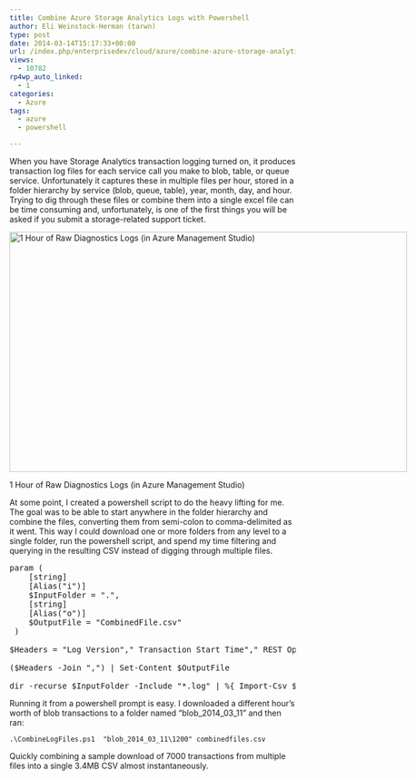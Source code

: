 ```yaml
---
title: Combine Azure Storage Analytics Logs with Powershell
author: Eli Weinstock-Herman (tarwn)
type: post
date: 2014-03-14T15:17:33+00:00
url: /index.php/enterprisedev/cloud/azure/combine-azure-storage-analytics-logs-with-powershell/
views:
  - 10782
rp4wp_auto_linked:
  - 1
categories:
  - Azure
tags:
  - azure
  - powershell

---
```

When you have Storage Analytics transaction logging turned on, it produces transaction log files for each service call you make to blob, table, or queue service. Unfortunately it captures these in multiple files per hour, stored in a folder hierarchy by service (blob, queue, table), year, month, day, and hour. Trying to dig through these files or combine them into a single excel file can be time consuming and, unfortunately, is one of the first things you will be asked if you submit a storage-related support ticket. 

<div id="attachment_2518" style="width: 710px" class="wp-caption aligncenter">
  <a href="/wp-content/uploads/2014/03/AzureManagementStudio_RawLogs.png"><img src="/wp-content/uploads/2014/03/AzureManagementStudio_RawLogs.png" alt="1 Hour of Raw Diagnostics Logs (in Azure Management Studio)" width="700" height="423" class="size-full wp-image-2518" srcset="/wp-content/uploads/2014/03/AzureManagementStudio_RawLogs.png 700w, /wp-content/uploads/2014/03/AzureManagementStudio_RawLogs-300x181.png 300w" sizes="(max-width: 700px) 100vw, 700px" /></a>
  
  <p class="wp-caption-text">
    1 Hour of Raw Diagnostics Logs (in Azure Management Studio)
  </p>
</div>

At some point, I created a powershell script to do the heavy lifting for me. The goal was to be able to start anywhere in the folder hierarchy and combine the files, converting them from semi-colon to comma-delimited as it went. This way I could download one or more folders from any level to a single folder, run the powershell script, and spend my time filtering and querying in the resulting CSV instead of digging through multiple files.

<pre>param (
    [string]
    [Alias("i")]
    $InputFolder = ".",
    [string]
    [Alias("o")]
    $OutputFile = "CombinedFile.csv"
 )

$Headers = "Log Version"," Transaction Start Time"," REST Operation Type"," Request Status"," HTTP Status Code"," E2E Latency"," Server Latency"," Authentication type"," Requestor Account Name"," Owner Account Name"," Service Type"," Request URL"," Object Key"," Request ID"," Operation Number"," Client IP"," Request Version"," Request Header Size"," Request Packet Size"," Response Header Size"," Response Packet Size"," Request Content Length"," Request MD5"," Server MD5"," ETag"," Last Modified Time"," ConditionsUsed"," User Agent"," Referrer"," Client Request ID"

($Headers -Join ",") | Set-Content $OutputFile

dir -recurse $InputFolder -Include "*.log" | %{ Import-Csv $_.FullName -Delimiter ";" -Header $Headers | ConvertTo-Csv -Delimiter "," -NoTypeInformation | select -skip 1 | Add-Content $OutputFile }</pre>

Running it from a powershell prompt is easy. I downloaded a different hour&#8217;s worth of blob transactions to a folder named &#8220;blob\_2014\_03_11&#8221; and then ran:

`.\CombineLogFiles.ps1  "blob_2014_03_11\1200" combinedfiles.csv` 

Quickly combining a sample download of 7000 transactions from multiple files into a single 3.4MB CSV almost instantaneously.